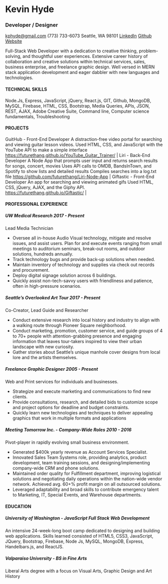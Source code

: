 # Kevin Hyde
### Developer / Designer

kphyde@gmail.com 
(773) 733-6073
Seattle, WA 98101
[LinkedIn](linkedin.com/in/kevin-hyde-54a71416/)
[Github](github.com/futurethang)
[Website](kevindesignhyde.com/)


Full-Stack Web Developer with a dedication to creative thinking, problem-solving, and thoughtful user experiences. Extensive career history of collaboration and creative solutions within technical services, sales, business enterprise, and freelance graphic design. Well versed in MERN stack application development and eager dabbler with new languages and technologies. 

#### TECHNICAL SKILLS 
Node.Js, Express, JavaScript, jQuery, React.js, GIT, Github, MongoDB, MySQL, Firebase, HTML, CSS, Bootstrap, Media Queries, APIs, JSON, REST, AJAX, Adobe Creative Suite, Command line, Computer science fundamentals, Troubleshooting

#### PROJECTS
GuitHub - Front-End Developer
A distraction-free video portal for searching and viewing guitar lesson videos.
Used HTML, CSS, and JavaScript with the YouTube API to make a simple interface
https://futurethang.github.io/YouTube_Guitar_Trainer/ | 
Liri - Back-End Developer
A Node App that prompts user input and returns search results for songs, concert, movies
Uses API calls to OMDB, BandsInTown, and Spotify to show lists and detailed results
Compiles searches into a log.txt file
https://github.com/futurethang/Liri-Node-App | 
Giftastic - Front-End Developer
An app for searching and viewing animated gifs
Used HTML, CSS, jQuery, AJAX, and the Giphy API.
https://futurethang.github.io/Giftastic/ | 

#### PROFESSIONAL EXPERIENCE
##### UW Medical Research                                                                          2017 -  Present
Lead Media Technician
* Oversee all in-house Audio Visual technology, mitigate and resolve issues, and assist users. 
Plan for and execute events ranging from small meetings to auditorium seminars, break-out rooms, and outdoor solutions, hundreds annually.
* Track technology bugs and provide back-up solutions when needed.
* Maintain inventory of technology and supplies via check out records and procurement.
* Deploy digital signage solution across 6 buildings.
* Quickly assist non-tech-savvy users with friendliness and patience, often in high-pressure scenarios.

##### Seattle’s Overlooked Art Tour                                                               2017 - Present
Co-Creator, Lead Guide and Researcher
* Conduct extensive research into local history and industry to align with a walking route through Pioneer Square neighborhood.
* Conduct marketing, promotion, customer service, and guide groups of 4 to 70+ people with attention-grabbing presence and engaging information that leaves tour-takers inspired to view their urban landscape with new curiosity.
* Gather stories about Seattle’s unique manhole cover designs from local lore and the artists themselves. 

##### Freelance Graphic Designer                                                                 2005 - Present
Web and Print services for individuals and businesses. 
* Strategize and execute marketing and communications to find new clients. 
* Provide consultations, research, and detailed bids to customize scope and project options for deadline and budget constraints. 
* Quickly learn new technologies and techniques to deliver appealing graphics that work in multiple formats and applications

##### Meeting Tomorrow Inc. - Company-Wide Roles                                  2010 - 2016
Pivot-player in rapidly evolving small business environment. 
* Generated $400k yearly revenue as Account Services Specialist.
* Innovated Sales Team Systems role, providing analytics, product development, team training sessions, and designing/implementing company-wide CRM and phone solutions. 
* Maintained order quality for Fulfillment department, improving logistical solutions and negotiating daily operations within the nation-wide vendor network. Achieved avg. 60+% profit margin on all outsourced solutions.
* Leveraged adaptability and broad skills to contribute emergency talent to Marketing, IT, Special Events, and Warehouse departments.


#### EDUCATION
##### University of Washington - JavaScript Full Stack Web Development
An intensive 24-week-long boot camp dedicated to designing and building web applications. Skills learned consisted of HTML5, CSS3, JavaScript, JQuery, Bootstrap, Firebase, Node Js, MySQL, MongoDB, Express, Handelbars.js, and ReactJS. 

##### Valparaiso University - BS in Fine Arts
Liberal Arts degree with a focus on Visual Arts, Graphic Design and Art History
